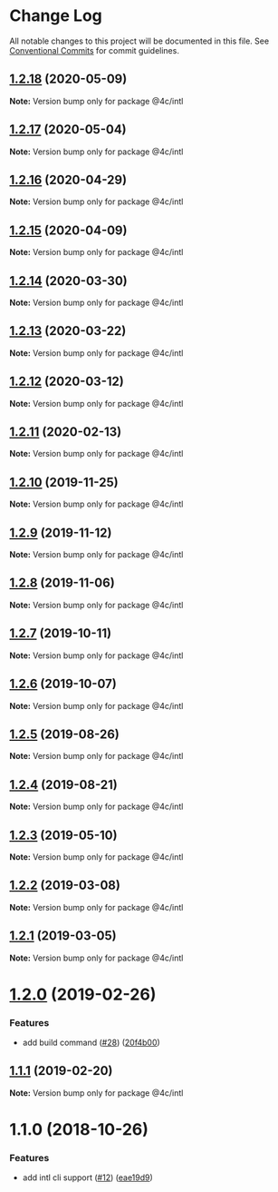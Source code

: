 # Change Log

All notable changes to this project will be documented in this file.
See [Conventional Commits](https://conventionalcommits.org) for commit guidelines.

## [1.2.18](https://github.com/4Catalyzer/cli/compare/@4c/intl@1.2.17...@4c/intl@1.2.18) (2020-05-09)

**Note:** Version bump only for package @4c/intl





## [1.2.17](https://github.com/4Catalyzer/cli/compare/@4c/intl@1.2.16...@4c/intl@1.2.17) (2020-05-04)

**Note:** Version bump only for package @4c/intl





## [1.2.16](https://github.com/4Catalyzer/cli/compare/@4c/intl@1.2.15...@4c/intl@1.2.16) (2020-04-29)

**Note:** Version bump only for package @4c/intl





## [1.2.15](https://github.com/4Catalyzer/cli/compare/@4c/intl@1.2.14...@4c/intl@1.2.15) (2020-04-09)

**Note:** Version bump only for package @4c/intl





## [1.2.14](https://github.com/4Catalyzer/cli/compare/@4c/intl@1.2.13...@4c/intl@1.2.14) (2020-03-30)

**Note:** Version bump only for package @4c/intl





## [1.2.13](https://github.com/4Catalyzer/cli/compare/@4c/intl@1.2.12...@4c/intl@1.2.13) (2020-03-22)

**Note:** Version bump only for package @4c/intl





## [1.2.12](https://github.com/4Catalyzer/cli/compare/@4c/intl@1.2.11...@4c/intl@1.2.12) (2020-03-12)

**Note:** Version bump only for package @4c/intl





## [1.2.11](https://github.com/4Catalyzer/cli/compare/@4c/intl@1.2.10...@4c/intl@1.2.11) (2020-02-13)

**Note:** Version bump only for package @4c/intl





## [1.2.10](https://github.com/4Catalyzer/cli/compare/@4c/intl@1.2.9...@4c/intl@1.2.10) (2019-11-25)

**Note:** Version bump only for package @4c/intl





## [1.2.9](https://github.com/4Catalyzer/cli/compare/@4c/intl@1.2.8...@4c/intl@1.2.9) (2019-11-12)

**Note:** Version bump only for package @4c/intl





## [1.2.8](https://github.com/4Catalyzer/cli/compare/@4c/intl@1.2.7...@4c/intl@1.2.8) (2019-11-06)

**Note:** Version bump only for package @4c/intl





## [1.2.7](https://github.com/4Catalyzer/cli/compare/@4c/intl@1.2.6...@4c/intl@1.2.7) (2019-10-11)

**Note:** Version bump only for package @4c/intl





## [1.2.6](https://github.com/4Catalyzer/cli/compare/@4c/intl@1.2.5...@4c/intl@1.2.6) (2019-10-07)

**Note:** Version bump only for package @4c/intl





## [1.2.5](https://github.com/4Catalyzer/cli/compare/@4c/intl@1.2.4...@4c/intl@1.2.5) (2019-08-26)

**Note:** Version bump only for package @4c/intl





## [1.2.4](https://github.com/4Catalyzer/cli/compare/@4c/intl@1.2.3...@4c/intl@1.2.4) (2019-08-21)

**Note:** Version bump only for package @4c/intl





## [1.2.3](https://github.com/4Catalyzer/cli/compare/@4c/intl@1.2.2...@4c/intl@1.2.3) (2019-05-10)

**Note:** Version bump only for package @4c/intl





## [1.2.2](https://github.com/4Catalyzer/cli/compare/@4c/intl@1.2.1...@4c/intl@1.2.2) (2019-03-08)

**Note:** Version bump only for package @4c/intl





## [1.2.1](https://github.com/4Catalyzer/cli/compare/@4c/intl@1.2.0...@4c/intl@1.2.1) (2019-03-05)

**Note:** Version bump only for package @4c/intl





# [1.2.0](https://github.com/4Catalyzer/cli/compare/@4c/intl@1.1.1...@4c/intl@1.2.0) (2019-02-26)


### Features

* add build command ([#28](https://github.com/4Catalyzer/cli/issues/28)) ([20f4b00](https://github.com/4Catalyzer/cli/commit/20f4b00))





## [1.1.1](https://github.com/4Catalyzer/cli/compare/@4c/intl@1.1.0...@4c/intl@1.1.1) (2019-02-20)

**Note:** Version bump only for package @4c/intl

# 1.1.0 (2018-10-26)

### Features

- add intl cli support ([#12](https://github.com/4Catalyzer/cli/issues/12)) ([eae19d9](https://github.com/4Catalyzer/cli/commit/eae19d9))
